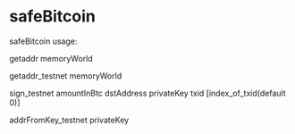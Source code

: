 # safeBitcoin
safeBitcoin usage:

getaddr memoryWorld

getaddr_testnet memoryWorld

sign_testnet amountInBtc dstAddress privateKey txid [index_of_txid(default 0)]

addrFromKey_testnet privateKey
